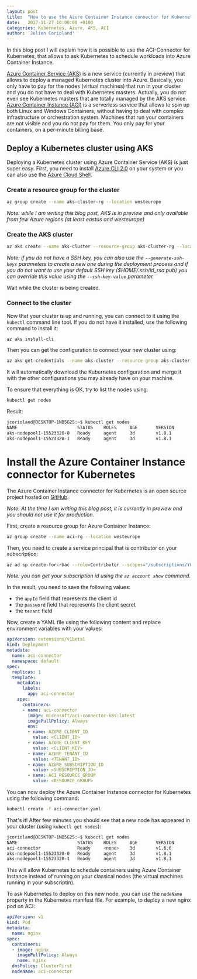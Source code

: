 ```yaml
---
layout: post
title:  "How to use the Azure Container Instance connector for Kubernetes with Azure Container Service (AKS)"
date:   2017-11-27 10:00:00 +0100
categories: Kubernetes, Azure, AKS, ACI
author: 'Julien Corioland'
---
```


In this blog post I will explain how it is possible to use the ACI-Connector for Kubernetes, that allows to ask Kubernetes to schedule workloads into Azure Container Instance.

[Azure Container Service (AKS)](https://docs.microsoft.com/en-us/azure/aks/) is a new service (currently in preview) that allows to deploy a managed Kubernetes cluster into Azure. Basically, you only have to pay for the nodes (virtual machines) that run in your cluster and you do not have to deal with Kubernetes masters. Actually, you do not even see Kubernetes masters that are totally managed by the AKS service.
[Azure Container Instance (ACI)](https://docs.microsoft.com/en-us/azure/container-instances/) is a serverless service that allows to spin up both Linux and Windows Containers, without having to deal with complex infrastructure or orchestration system. Machines that run your containers are not visible and you do not pay for them. You only pay for your containers, on a per-minute billing base.

<!--more-->

## Deploy a Kubernetes cluster using AKS

Deploying a Kubernetes cluster using Azure Container Service (AKS) is just super easy. First, you need to install [Azure CLI 2.0](https://docs.microsoft.com/en-us/cli/azure/install-azure-cli?view=azure-cli-latest) on your system or you can also use the [Azure Cloud Shell](https://docs.microsoft.com/en-us/azure/cloud-shell/overview).

### Create a resource group for the cluster

```bash
az group create --name aks-cluster-rg --location westeurope
```

*Note: while I am writing this blog post, AKS is in preview and only available from few Azure regions (at least eastus and westeurope)*

### Create the AKS cluster

```bash
az aks create --name aks-cluster --resource-group aks-cluster-rg --location westeurope --node-count 2
```

*Note: if you do not have a SSH key, you can also use the `--generate-ssh-keys` parameters to create a new one during the deployment process and if you do not want to use your default SSH key ($HOME/.ssh/id_rsa.pub) you can override this value using the `--ssh-key-value` parameter.*

Wait while the cluster is being created.

### Connect to the cluster

Now that your cluster is up and running, you can connect to it using the `kubectl` command line tool. If you do not have it installed, use the following command to install it:

```bash
az aks install-cli
```

Then you can get the configuration to connect your new cluster using:

```bash
az aks get-credentials --name aks-cluster --resource-group aks-cluster-rg
```

It will automatically download the Kubernetes configuration and merge it with the other configurations you may already have on your machine.

To ensure that everything is OK, try to list the nodes using:

```bash
kubectl get nodes
```

Result:

```bash
jcorioland@DESKTOP-1NB5G25:~$ kubectl get nodes
NAME                       STATUS    ROLES     AGE       VERSION
aks-nodepool1-15523320-0   Ready     agent     3d        v1.8.1
aks-nodepool1-15523320-1   Ready     agent     3d        v1.8.1
```

# Install the Azure Container Instance connector for Kubernetes

The Azure Container Instance connector for Kubernetes is an open source project hosted on [GitHub](https://github.com/Azure/aci-connector-k8s).

*Note: At the time I am writing this blog post, it is currently in preview and you should not use it for production.*

First, create a resource group for Azure Container Instance:

```bash
az group create --name aci-rg --location westeurope
```

Then, you need to create a service principal that is contributor on your subscription:

```bash
az ad sp create-for-rbac --role=Contributor --scopes="/subscriptions/YOUR_SUBSCRIPTION_ID/"
```

*Note: you can get your subscription id using the `az account show` command.*

In the result, you need to save the following values:

- the `appId` field that represents the client id
- the `password` field that represents the client secret
- the `tenant` field

Now, create a YAML file using the following content and replace environment variables with your values:

```yaml
apiVersion: extensions/v1beta1
kind: Deployment
metadata:
  name: aci-connector
  namespace: default
spec:
  replicas: 1
  template:
    metadata:
      labels:
        app: aci-connector
    spec:
      containers:
      - name: aci-connector
        image: microsoft/aci-connector-k8s:latest
        imagePullPolicy: Always
        env:
        - name: AZURE_CLIENT_ID
          value: <CLIENT_ID>
        - name: AZURE_CLIENT_KEY
          value: <CLIENT_KEY>
        - name: AZURE_TENANT_ID
          value: <TENANT_ID>
        - name: AZURE_SUBSCRIPTION_ID
          value: <SUBSCRIPTION_ID>
        - name: ACI_RESOURCE_GROUP
          value: <RESOURCE_GROUP>
```

You can now deploy the Azure Container Instance connector for Kubernetes using the following command:

```bash
kubectl create -f aci-connector.yaml
```

That's it! After few minutes you should see that a new node has appeared in your cluster (using `kubectl get nodes`):

```bash
jcorioland@DESKTOP-1NB5G25:~$ kubectl get nodes
NAME                       STATUS    ROLES     AGE       VERSION
aci-connector              Ready     <none>    3d        v1.6.6
aks-nodepool1-15523320-0   Ready     agent     3d        v1.8.1
aks-nodepool1-15523320-1   Ready     agent     3d        v1.8.1
```

This will allow Kubernetes to schedule containers using Azure Container Instance instead of running on your classical nodes (the virtual machines running in your subscriptin).

To ask Kubernetes to deploy on this new node, you can use the `nodeName` property in the Kubernetes manifest file. For example, to deploy a new nginx pod on ACI:

```yaml
apiVersion: v1
kind: Pod
metadata:
  name: nginx
spec:
  containers:
  - image: nginx
    imagePullPolicy: Always
    name: nginx
  dnsPolicy: ClusterFirst
  nodeName: aci-connector
```

